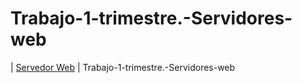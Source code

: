 # Trabajo-1-trimestre.-Servidores-web

| [Servedor Web](Trabajo-1-trimestre.-Servidores-web.pdf) | Trabajo-1-trimestre.-Servidores-web
